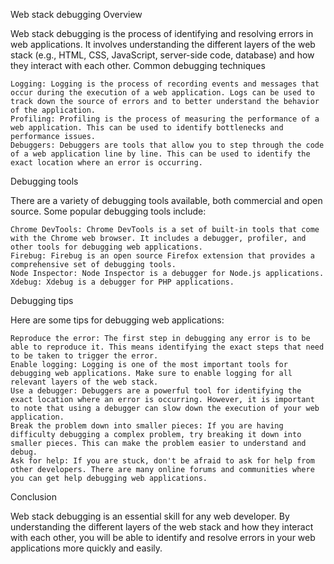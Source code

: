 Web stack debugging
Overview

Web stack debugging is the process of identifying and resolving errors in web applications. It involves understanding the different layers of the web stack (e.g., HTML, CSS, JavaScript, server-side code, database) and how they interact with each other.
Common debugging techniques

    Logging: Logging is the process of recording events and messages that occur during the execution of a web application. Logs can be used to track down the source of errors and to better understand the behavior of the application.
    Profiling: Profiling is the process of measuring the performance of a web application. This can be used to identify bottlenecks and performance issues.
    Debuggers: Debuggers are tools that allow you to step through the code of a web application line by line. This can be used to identify the exact location where an error is occurring.

Debugging tools

There are a variety of debugging tools available, both commercial and open source. Some popular debugging tools include:

    Chrome DevTools: Chrome DevTools is a set of built-in tools that come with the Chrome web browser. It includes a debugger, profiler, and other tools for debugging web applications.
    Firebug: Firebug is an open source Firefox extension that provides a comprehensive set of debugging tools.
    Node Inspector: Node Inspector is a debugger for Node.js applications.
    Xdebug: Xdebug is a debugger for PHP applications.

Debugging tips

Here are some tips for debugging web applications:

    Reproduce the error: The first step in debugging any error is to be able to reproduce it. This means identifying the exact steps that need to be taken to trigger the error.
    Enable logging: Logging is one of the most important tools for debugging web applications. Make sure to enable logging for all relevant layers of the web stack.
    Use a debugger: Debuggers are a powerful tool for identifying the exact location where an error is occurring. However, it is important to note that using a debugger can slow down the execution of your web application.
    Break the problem down into smaller pieces: If you are having difficulty debugging a complex problem, try breaking it down into smaller pieces. This can make the problem easier to understand and debug.
    Ask for help: If you are stuck, don't be afraid to ask for help from other developers. There are many online forums and communities where you can get help debugging web applications.

Conclusion

Web stack debugging is an essential skill for any web developer. By understanding the different layers of the web stack and how they interact with each other, you will be able to identify and resolve errors in your web applications more quickly and easily.
